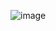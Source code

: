 ![image](https://user-images.githubusercontent.com/20516321/196850801-05c4bd18-3736-4328-b2dc-9288182d81be.png)
